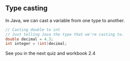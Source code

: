
## Type casting

In Java, we can cast a variable from one type to another.

```java
// Casting double to int
// Just telling Java the type that we're casting to.
double decimal = 4.3;
int integer = (int)decimal;
```

See you in the next quiz and workbook 2.4

